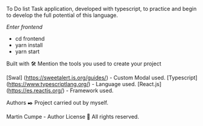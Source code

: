 To Do list
Task application, developed with typescript, to practice and begin to develop the full potential of this language.

_Enter frontend_
* cd frontend
* yarn install
* yarn start

Built with 🛠️
Mention the tools you used to create your project

[Swal] (https://sweetalert.js.org/guides/) - Custom Modal used.
[Typescript] (https://www.typescriptlang.org/) - Language used.
[React.js] (https://es.reactjs.org/) - Framework used.

Authors ✒️
Project carried out by myself.

Martin Cumpe - Author
License 📄
All rights reserved.
